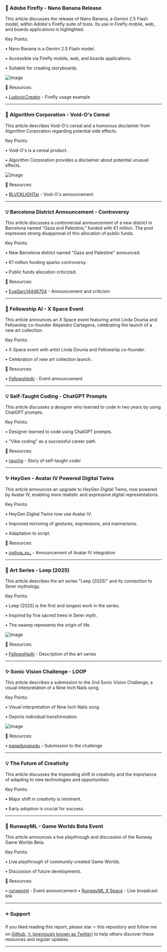 ### 🤖 Adobe Firefly - Nano Banana Release

This article discusses the release of Nano Banana, a Gemini 2.5 Flash model, within Adobe's Firefly suite of tools.  Its use in Firefly mobile, web, and boards applications is highlighted.

Key Points:

• Nano Banana is a Gemini 2.5 Flash model.


• Accessible via Firefly mobile, web, and boards applications.


•  Suitable for creating storyboards.


![Image](https://pbs.twimg.com/media/GzSnDj8WUAAuVuc?format=jpg&name=small)

🔗 Resources:

• [LudovicCreator](https://x.com/LudovicCreator/status/1960376437761782236) - Firefly usage example


---

### 🤖 Algorithm Corporation - Void-O's Cereal

This article describes Void-O's cereal and a humorous disclaimer from Algorithm Corporation regarding potential side effects.

Key Points:

• Void-O's is a cereal product.


• Algorithm Corporation provides a disclaimer about potential unusual effects.


![Image](https://pbs.twimg.com/amplify_video_thumb/1960374563868692481/img/jErdTwexaldBJ0UN.jpg)

🔗 Resources:

• [BLVCKLIGHTai](https://x.com/BLVCKLIGHTai/status/1960378285776646645) - Void-O's announcement


---

### 💡 Barcelona District Announcement - Controversy

This article discusses a controversial announcement of a new district in Barcelona named "Gaza and Palestine," funded with €1 million.  The post expresses strong disapproval of this allocation of public funds.

Key Points:

• New Barcelona district named "Gaza and Palestine" announced.


• €1 million funding sparks controversy.


• Public funds allocation criticized.


🔗 Resources:

• [EvaGarc14446704](https://x.com/EvaGarc14446704/status/1960346232309661970) - Announcement and criticism


---

### 🚀 Fellowship AI - X Space Event

This article announces an X Space event featuring artist Linda Dounia and Fellowship co-founder Alejandro Cartagena, celebrating the launch of a new art collection.

Key Points:

• X Space event with artist Linda Dounia and Fellowship co-founder.


• Celebration of new art collection launch.


🔗 Resources:

• [FellowshipAi](https://x.com/FellowshipAi/status/1960365385808859176) - Event announcement


---

### 💡  Self-Taught Coding - ChatGPT Prompts

This article discusses a designer who learned to code in two years by using ChatGPT prompts.

Key Points:

• Designer learned to code using ChatGPT prompts.


•  "Vibe coding" as a successful career path.


🔗 Resources:

• [rauchg](https://x.com/rauchg/status/1960364093493424382) - Story of self-taught coder


---

### ✨ HeyGen - Avatar IV Powered Digital Twins

This article announces an upgrade to HeyGen Digital Twins, now powered by Avatar IV, enabling more realistic and expressive digital representations.

Key Points:

• HeyGen Digital Twins now use Avatar IV.


•  Improved mirroring of gestures, expressions, and mannerisms.


•  Adaptation to script.


🔗 Resources:

• [joshua_xu_](https://x.com/joshua_xu_/status/1960341965398225295) - Announcement of Avatar IV integration


---

### 🤖 Art Series - Leep (2025)

This article describes the art series "Leep (2025)" and its connection to Serer mythology.

Key Points:

• Leep (2025) is the first and longest work in the series.


•  Inspired by five sacred trees in Serer myth.


• The swamp represents the origin of life.


![Image](https://pbs.twimg.com/amplify_video_thumb/1960363307531116544/img/jymj3M6uh28bxdy-.jpg)

🔗 Resources:

• [FellowshipAi](https://x.com/FellowshipAi/status/1960363404067242201) -  Description of the art series


---

### ✨  Sonic Vision Challenge - LOOP

This article describes a submission to the 2nd Sonic Vision Challenge, a visual interpretation of a Nine Inch Nails song.

Key Points:

• Visual interpretation of Nine Inch Nails song.


• Depicts individual transformation.


![Image](https://pbs.twimg.com/amplify_video_thumb/1959448430448611328/img/rNpjUAk7b8DAVS38.jpg)

🔗 Resources:

• [papadupapadu](https://x.com/papadupapadu/status/1959449102879428686) - Submission to the challenge


---

### 💡  The Future of Creativity

This article discusses the impending shift in creativity and the importance of adapting to new technologies and opportunities.

Key Points:

•  Major shift in creativity is imminent.


•  Early adoption is crucial for success.



---

### 🚀 RunwayML - Game Worlds Beta Event

This article announces a live playthrough and discussion of the Runway Game Worlds Beta.

Key Points:

• Live playthrough of community-created Game Worlds.


• Discussion of future developments.


🔗 Resources:

• [runwayml](https://x.com/runwayml/status/1960339409674379772) - Event announcement
• [RunwayML X Space](https://x.com/i/broadcasts/1BRJjgbeMqLxw) - Live broadcast link


---

### ⭐️ Support

If you liked reading this report, please star ⭐️ this repository and follow me on [Github](https://github.com/Drix10), [𝕏 (previously known as Twitter)](https://x.com/DRIX_10_) to help others discover these resources and regular updates.

---